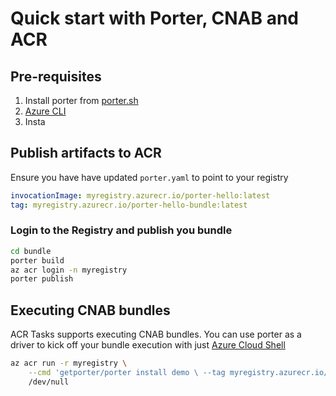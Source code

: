 # Quick start with Porter, CNAB and ACR


## Pre-requisites

1. Install porter from [porter.sh](https://porter.sh)
2. [Azure CLI](https://docs.microsoft.com/en-us/cli/azure/install-azure-cli?view=azure-cli-latest)
3. Insta 

## Publish artifacts to ACR

Ensure you have have updated `porter.yaml` to point to your registry 

```yaml
invocationImage: myregistry.azurecr.io/porter-hello:latest
tag: myregistry.azurecr.io/porter-hello-bundle:latest
```

### Login to the Registry and publish you bundle

```sh
cd bundle
porter build
az acr login -n myregistry
porter publish
```

## Executing CNAB bundles

ACR Tasks supports executing CNAB bundles. You can use porter as a driver to kick off your bundle execution with just [Azure Cloud Shell](shell.azure.com)


```sh
az acr run -r myregistry \
    --cmd 'getporter/porter install demo \ --tag myregistry.azurecr.io/porter-hello-bundle:latest' \
    /dev/null
```